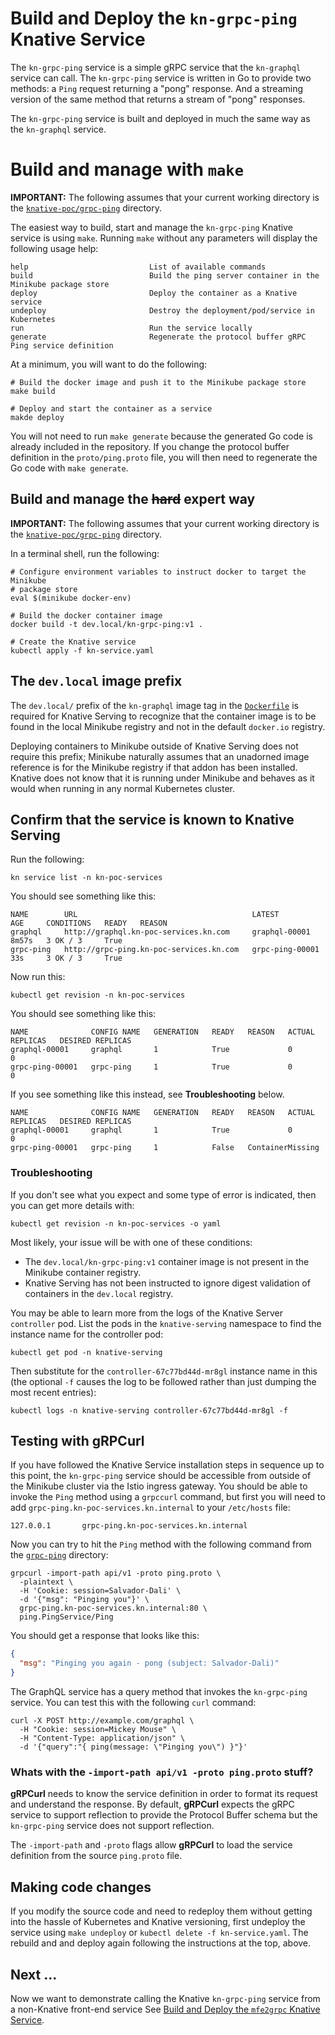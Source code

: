 # Build and Deploy the `kn-grpc-ping` Knative Service

The `kn-grpc-ping` service is a simple gRPC service that the `kn-graphql` service can call. The `kn-grpc-ping` service 
is written in Go to provide two methods: a `Ping` request returning  a "pong" response. And a streaming version of the
same method that returns a stream of "pong" responses.

The `kn-grpc-ping` service is built and deployed in much the same way as the `kn-graphql` service. 

# Build and manage with `make`

**IMPORTANT:** The following assumes that your current working directory is the [`knative-poc/grpc-ping`](../grpc-ping)
directory.

The easiest way to build, start and manage the `kn-grpc-ping` Knative service is using `make`. Running `make` without any
parameters will display the following usage help:

```text
help                           List of available commands
build                          Build the ping server container in the Minikube package store
deploy                         Deploy the container as a Knative service
undeploy                       Destroy the deployment/pod/service in Kubernetes
run                            Run the service locally
generate                       Regenerate the protocol buffer gRPC Ping service definition
```

At a minimum, you will want to do the following:

```shell
# Build the docker image and push it to the Minikube package store 
make build

# Deploy and start the container as a service
makde deploy
```

You will not need to run `make generate` because the generated Go code is already included in the repository. If you 
change the protocol buffer definition in the `proto/ping.proto` file, you will then need to regenerate the Go code with
`make generate`.

## Build and manage the ~~hard~~ expert way

**IMPORTANT:** The following assumes that your current working directory is the [`knative-poc/grpc-ping`](../grpc-ping)
directory.

In a terminal shell, run the following:

```shell
# Configure environment variables to instruct docker to target the Minikube
# package store
eval $(minikube docker-env)

# Build the docker container image
docker build -t dev.local/kn-grpc-ping:v1 .

# Create the Knative service  
kubectl apply -f kn-service.yaml
```

## The `dev.local` image prefix

The `dev.local/` prefix of the `kn-graphql` image tag in the [`Dockerfile`](../graphql/Dockerfile) is required for
Knative Serving to recognize that the container image is to be found in the local Minikube registry and not in the
default `docker.io` registry.

Deploying containers to Minikube outside of Knative Serving does not require this prefix; Minikube naturally assumes
that an unadorned image reference is for the Minikube registry if that addon has been installed. Knative does not
know that it is running under Minikube and behaves as it would when running in any normal Kubernetes cluster.

## Confirm that the service is known to Knative Serving

Run the following:

```shell
kn service list -n kn-poc-services
```

You should see something like this:

```text
NAME        URL                                       LATEST            AGE     CONDITIONS   READY   REASON
graphql     http://graphql.kn-poc-services.kn.com     graphql-00001     8m57s   3 OK / 3     True
grpc-ping   http://grpc-ping.kn-poc-services.kn.com   grpc-ping-00001   33s     3 OK / 3     True
```

Now run this:

```shell
kubectl get revision -n kn-poc-services
```

You should see something like this:

```text
NAME              CONFIG NAME   GENERATION   READY   REASON   ACTUAL REPLICAS   DESIRED REPLICAS
graphql-00001     graphql       1            True             0                 0
grpc-ping-00001   grpc-ping     1            True             0                 0
```

If you see something like this instead, see **Troubleshooting** below.

```text
NAME              CONFIG NAME   GENERATION   READY   REASON   ACTUAL REPLICAS   DESIRED REPLICAS
graphql-00001     graphql       1            True             0                 0
grpc-ping-00001   grpc-ping     1            False   ContainerMissing
```

### Troubleshooting

If you don't see what you expect and some type of error is indicated, then you can get more details with:

```shell
kubectl get revision -n kn-poc-services -o yaml
```

Most likely, your issue will be with one of these conditions:

* The `dev.local/kn-grpc-ping:v1` container image is not present in the Minikube container registry.
* Knative Serving has not been instructed to ignore digest validation of containers in the `dev.local` registry.

You may be able to learn more from the logs of the Knative Server `controller` pod. List the pods in the `knative-serving`
namespace to find the instance name for the controller pod:

```shell
kubectl get pod -n knative-serving
```

Then substitute for the `controller-67c77bd44d-mr8gl` instance name in this (the optional `-f` causes the log to be followed rather
than just dumping the most recent entries):

```shell
kubectl logs -n knative-serving controller-67c77bd44d-mr8gl -f
```

## Testing with gRPCurl

If you have followed the Knative Service installation steps in sequence up to this point, the `kn-grpc-ping` service 
should be accessible from outside of the Minikube cluster via the Istio ingress gateway. You should be able to invoke
the `Ping` method using a `grpccurl` command, but first you will need to add `grpc-ping.kn-poc-services.kn.internal` to
your `/etc/hosts` file:

```text
127.0.0.1       grpc-ping.kn-poc-services.kn.internal
```

Now you can try to hit the `Ping` method with the following command from the [`grpc-ping`](../grpc-ping) directory:

```shell
grpcurl -import-path api/v1 -proto ping.proto \
  -plaintext \
  -H 'Cookie: session=Salvador-Dali' \
  -d '{"msg": "Pinging you"}' \
  grpc-ping.kn-poc-services.kn.internal:80 \
  ping.PingService/Ping
```

You should get a response that looks like this:

```json
{
  "msg": "Pinging you again - pong (subject: Salvador-Dali)"
}
```

The GraphQL service has a query method that invokes the `kn-grpc-ping` service. You can test this with the following 
`curl` command:

```shell
curl -X POST http://example.com/graphql \
  -H "Cookie: session=Mickey Mouse" \
  -H "Content-Type: application/json" \
  -d '{"query":"{ ping(message: \"Pinging you\") }"}'
```

### Whats with the `-import-path api/v1 -proto ping.proto` stuff?

**gRPCurl** needs to know the service definition in order to format its request and understand the response. By default,
**gRPCurl** expects the gRPC service to support reflection to provide the Protocol Buffer schema but the `kn-grpc-ping`
service does not support reflection. 

The `-import-path` and `-proto` flags allow **gRPCurl** to load the service definition from the source `ping.proto` file.

## Making code changes

If you modify the source code and need to redeploy them without getting into the hassle of Kubernetes and Knative
versioning, first undeploy the service using `make undeploy` or `kubectl delete -f kn-service.yaml`. The rebuild and
and deploy again following the instructions at the top, above.

## Next ...

Now we want to demonstrate calling the Knative `kn-grpc-ping` service from a non-Knative front-end service
See [Build and Deploy the `mfe2grpc` Knative Service](svc-mfe2grpc.md).


